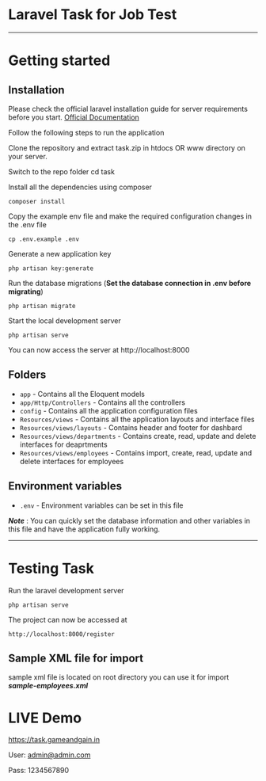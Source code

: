 # Laravel Task for Job Test
----------

# Getting started

## Installation

Please check the official laravel installation guide for server requirements before you start. [Official Documentation](https://laravel.com/docs/8.x/installation)
 
Follow the following steps to run the application

Clone the repository and extract task.zip in htdocs OR www directory on your server.

Switch to the repo folder
 cd task

Install all the dependencies using composer

    composer install

Copy the example env file and make the required configuration changes in the .env file

    cp .env.example .env

Generate a new application key

    php artisan key:generate


Run the database migrations (**Set the database connection in .env before migrating**)

    php artisan migrate

Start the local development server

    php artisan serve

You can now access the server at http://localhost:8000
 

## Folders

- `app` - Contains all the Eloquent models
- `app/Http/Controllers` - Contains all the controllers 
- `config` - Contains all the application configuration files
- `Resources/views` - Contains all the application layouts and interface files 
- `Resources/views/layouts` - Contains header and footer for dashbard 
- `Resources/views/departments` - Contains create, read, update and delete interfaces for deaprtments 
- `Resources/views/employees` - Contains import, create, read, update and delete interfaces for employees  

## Environment variables

- `.env` - Environment variables can be set in this file

***Note*** : You can quickly set the database information and other variables in this file and have the application fully working.

----------

# Testing Task

Run the laravel development server

    php artisan serve

The project can now be accessed at

    http://localhost:8000/register

## Sample XML file for import
sample xml file is located on root directory you can use it for import ***sample-employees.xml***

# LIVE Demo
https://task.gameandgain.in

User: admin@admin.com

Pass: 1234567890
